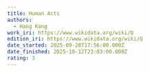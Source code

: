 ```yaml
---
title: Human Acts
authors:
  - Hang Kang
work_iri: https://www.wikidata.org/wiki/Q
edition_iri: https://www.wikidata.org/wiki/Q
date_started: 2025-09-28T17:56:00.000Z
date_finished: 2025-10-12T23:03:00.000Z
rating: 3
---
```

